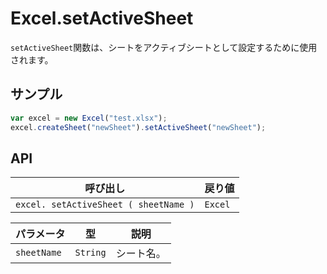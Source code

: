 # Excel.setActiveSheet

`setActiveSheet`関数は、シートをアクティブシートとして設定するために使用されます。

## サンプル

```javascript
var excel = new Excel("test.xlsx");
excel.createSheet("newSheet").setActiveSheet("newSheet");
```

## API

| 呼び出し | 戻り値 |
|---|---|
| `excel. setActiveSheet ( sheetName )` | `Excel` |

| パラメータ | 型 | 説明 |
|---|---|---|
| `sheetName` | `String` | シート名。 |